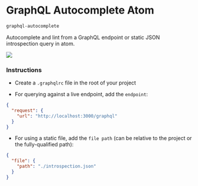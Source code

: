 # GraphQL Autocomplete Atom

```sh
graphql-autocomplete
```

Autocomplete and lint from a GraphQL endpoint or static JSON introspection query in atom.

![](https://github.com/nicolaslopezj/atom-graphql-autocomplete/blob/master/resources/example.png)

### Instructions

- Create a ```.graphqlrc``` file in the root of your project

- For querying against a live endpoint, add the ```endpoint```:

```json
{
  "request": {
    "url": "http://localhost:3000/graphql"
  }
}
```

- For using a static file, add the `file path` (can be relative to the project or the fully-qualified path):

```json
{
  "file": {
    "path": "./introspection.json"
  }
}
```
